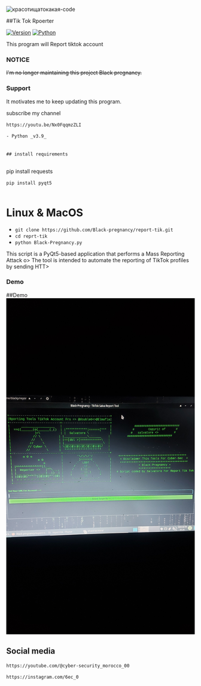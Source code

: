 ![красотищатокакая-code](https://user-images.githubusercontent.com/88341460/189535591-84f204da-08af-4989-821f-e6608902a4a1.gif)

##Tik Tok Rpoerter 

[![Version](https://img.shields.io/badge/Version-3.1.0-green)]()
[![Python](https://img.shields.io/badge/Python-v3.9-yellow)]()

This program will Report tiktok account 

### NOTICE

~~I'm no longer maintaining this project Black pregnancy.~~

### Support                                                  

It motivates me to keep updating this program.

subscribe my channel

```                                                                 
https://youtu.be/Nx0FqqmzZLI
```                                                                              
```
- Python _v3.9_


## install requirements 
 

```  
pip install requests

``` 
pip install pyqt5
 
```
  
# Linux & MacOS

* ```git clone https://github.com/Black-pregnancy/report-tik.git```
* ```cd reprt-tik```
* ```python Black-Pregnancy.py```


This script is a PyQt5-based application that performs a Mass Reporting Attack o>
The tool is intended to automate the reporting of TikTok profiles by sending HTT>

### Demo 

##Demo
<img src="./slva.png" alt="ig">
## Social media

```
https://youtube.com/@cyber-security_morocco_00

```

```
https://instagram.com/6ec_0

```
